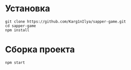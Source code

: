 # Установка

`git clone https://github.com/Karg1nIlya/sapper-game.git`  
`cd sapper-game`  
`npm install`  

# Сборка проекта
`npm start`
